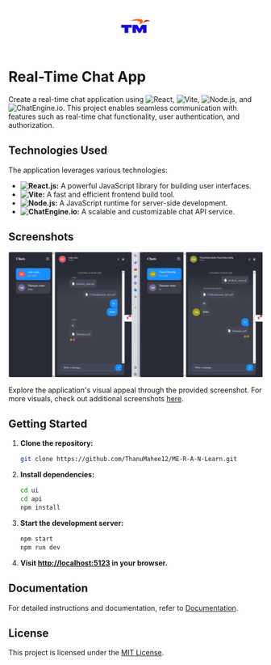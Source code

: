 <p align="center">
  <img src="download.png" alt="Logo" width="80" height="80">
</p>

# Real-Time Chat App

Create a real-time chat application using ![React](https://img.shields.io/badge/React-61DAFB?style=flat&logo=react&logoColor=white), ![Vite](https://img.shields.io/badge/Vite-646CFF?style=flat&logo=vite&logoColor=white), ![Node.js](https://img.shields.io/badge/Node.js-339933?style=flat&logo=node.js&logoColor=white), and ![ChatEngine.io](https://img.shields.io/badge/ChatEngine.io-0084FF?style=flat&logo=chateengine&logoColor=white). This project enables seamless communication with features such as real-time chat functionality, user authentication, and authorization.

## Technologies Used

The application leverages various technologies:

- **![React.js](https://img.shields.io/badge/React-61DAFB?style=flat&logo=react&logoColor=white):** A powerful JavaScript library for building user interfaces.
- **![Vite](https://img.shields.io/badge/Vite-646CFF?style=flat&logo=vite&logoColor=white):** A fast and efficient frontend build tool.
- **![Node.js](https://img.shields.io/badge/Node.js-339933?style=flat&logo=node.js&logoColor=white):** A JavaScript runtime for server-side development.
- **![ChatEngine.io](https://img.shields.io/badge/ChatEngine.io-0084FF?style=flat&logo=chateengine&logoColor=white):** A scalable and customizable chat API service.

## Screenshots

<p align="center">
  <img src="./src/assets/demo.png" alt="App Screenshot">
</p>

Explore the application's visual appeal through the provided screenshot. For more visuals, check out additional screenshots [here](/path/to/screenshots.md).

## Getting Started

1. **Clone the repository:**

   ```bash
   git clone https://github.com/ThanuMahee12/ME-R-A-N-Learn.git
   ```

2. **Install dependencies:**

   ```bash
   cd ui
   cd api
   npm install
   ```

3. **Start the development server:**

   ```bash
   npm start
   npm run dev
   ```

4. **Visit [http://localhost:5123](http://localhost:5123) in your browser.**

## Documentation

For detailed instructions and documentation, refer to [Documentation](https://vitejs.dev/).


## License

This project is licensed under the [MIT License](/path/to/LICENSE).
